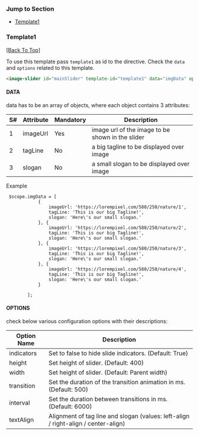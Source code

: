 ### Jump to Section

* [Template1](#template1)

### Template1
[[Back To Top]](#jump-to-section)

To use this template pass `template1` as id to the directive. Check the `data` and `options` related to this template.
````html
<image-slider id="mainSlider" template-id="template1" data="imgData" options="options"></image-slider>
````

#### DATA
data has to be an array of objects, where each object contains 3 attributes:

|S# | Attribute | Mandatory | Description |
| ------ | ------ |----- |----- |
| 1 | imageUrl | Yes | image url of the image to be shown in the slider |
| 2 | tagLine | No | a big tagline to be displayed over image |
| 3 | slogan | No | a small slogan to be displayed over image |


Example
```angularjs
 $scope.imgData = [
            {
                imageUrl: 'https://lorempixel.com/580/250/nature/1',
                tagLine: 'This is our big Tagline!',
                slogan: 'Here\'s our small slogan.'
            }, {
                imageUrl: 'https://lorempixel.com/580/250/nature/2',
                tagLine: 'This is our big Tagline!',
                slogan: 'Here\'s our small slogan.'
            }, {
                imageUrl: 'https://lorempixel.com/580/250/nature/3',
                tagLine: 'This is our big Tagline!',
                slogan: 'Here\'s our small slogan.'
            }, {
                imageUrl: 'https://lorempixel.com/580/250/nature/4',
                tagLine: 'This is our big Tagline!',
                slogan: 'Here\'s our small slogan.'
            }

        ];
```
#### OPTIONS
check below various configuration options with their descriptions:

| Option Name | Description |
| ------ | ------ |
| indicators | Set to false to hide slide indicators. (Default: True) |
| height | Set height of slider. (Default: 400) |
| width | Set height of slider. (Default: Parent width) |
| transition | Set the duration of the transition animation in ms. (Default: 500) |
| interval | Set the duration between transitions in ms. (Default: 6000) |
| textAlign | Alignment of tag line and slogan (values: left-align / right-align / center-align) |



